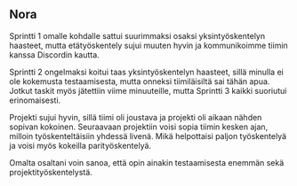 ## Nora

Sprintti 1 omalle kohdalle sattui suurimmaksi osaksi yksintyöskentelyn haasteet,
mutta etätyöskentely sujui muuten hyvin ja kommunikoimme tiimin kanssa Discordin kautta.

Sprintti 2 ongelmaksi koitui taas yksintyöskentelyn haasteet,
sillä minulla ei ole kokemusta testaamisesta,
mutta onneksi tiimiläisiltä sai tähän apua.
Jotkut taskit myös jätettiin viime minuuteille,
mutta Sprintti 3 kaikki suoriutui erinomaisesti.

Projekti sujui hyvin, sillä tiimi oli joustava ja projekti oli aikaan nähden sopivan kokoinen.
Seuraavaan projektiin voisi sopia tiimin kesken ajan, milloin työskenteltäisiin yhdessä livenä. 
Mikä helpottaisi paljon työskentelyä ja voisi myös kokeilla parityöskentelyä.

Omalta osaltani voin sanoa,
että opin ainakin testaamisesta enemmän sekä projektityöskentelystä.
